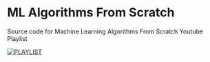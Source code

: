 # ML Algorithms From Scratch
Source code for Machine Learning Algorithms From Scratch Youtube Playlist

[![PLAYLIST](https://img.youtube.com/vi/fKl1SuymTJ8/0.jpg)](https://youtube.com/playlist?list=PLq-ybB_zsNHo9WwrX2I7GcwducTQh6c7k)


